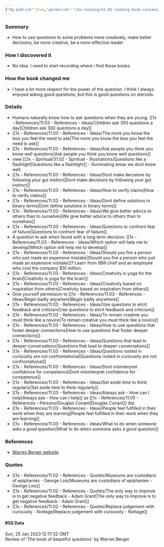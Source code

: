 ```yaml
---
{"dg-publish":true,"permalink":"/4x-reading/41-02-reading-book-reviews/the-book-of-beautiful-questions-warren-berger/","title":"The book of Beautiful Questions - Warren Berger","dgShowBacklinks":false}
---
```



### Summary
- How to use questions to solve problems more creatively, make better decisions, be more creative, be  a more effective leader

### How I discovered it
- No idea. I need to start recording where i find these books.

### How the book changed me
- I have a lot more respect for the power of the question. I think I always enjoyed asking good questions, but this is good questions on steroids.

### Details
- Humans naturally know how to ask questions when they are young: [[1x - References/11.03 - References - Ideas/Children ask 300 questions a day\|Children ask 300 questions a day]]
- [[1x - References/11.03 - References - Ideas/The more you know the less you feel the need to ask\|The more you know the less you feel the need to ask]]
- [[1x - References/11.03 - References - Ideas/Ask people you think you know well questions\|Ask people you think you know well questions]]
- view [[3x - Spiritual/31.02 - Spiritual - Illustrations/Questions like a flashlight\|Questions like a flashlight]] - illuminating areas we dont know well.
- [[1x - References/11.03 - References - Ideas/Dont make decisions by following your gut instinct\|Dont make decisions by following your gut instinct]]
- [[1x - References/11.03 - References - Ideas/How to verify claims\|How to verify claims]]
- [[1x - References/11.03 - References - Ideas/Dont define solutions in binary terms\|Dont define solutions in binary terms]]
- [[1x - References/11.03 - References - Ideas/We give better advice to others than to ourselves\|We give better advice to others than to ourselves]]
- [[1x - References/11.03 - References - Ideas/Questions to confront fear of failure\|Questions to confront fear of failure]]
- A question to ask when faced with a long term decision: [[1x - References/11.03 - References - Ideas/Which option will help me to develop\|Which option will help me to develop]]
- [[1x - References/11.03 - References - Ideas/Should you fire a person who just made an expensive mistake\|Should you fire a person who just made an expensive mistake]]? Learn from IBM chief and an employee who cost the company $10 million.
- [[1x - References/11.03 - References - Ideas/Creativity is yoga for the brain\|Creativity is yoga for the brain]]
- [[1x - References/11.03 - References - Ideas/Creativity based on inspiration from others\|Creativity based on inspiration from others]]
- Give yourself permission to [[1x - References/11.03 - References - Ideas/Begin badly anywhere\|Begin badly anywhere]]
- [[1x - References/11.03 - References - Ideas/Use questions to elicit feedback and criticism\|Use questions to elicit feedback and criticism]]
- [[1x - References/11.03 - References - Ideas/To remain creative you must think like a novice\|To remain creative you must think like a novice]]
- [[1x - References/11.03 - References - Ideas/How to use questions that foster deeper connections\|How to use questions that foster deeper connections]]
- [[1x - References/11.03 - References - Ideas/Questions that lead to deeper conversations\|Questions that lead to deeper conversations]]
- [[1x - References/11.03 - References - Ideas/Questions rooted in curiousity are not confrontational\|Questions rooted in curiousity are not confrontational]]
- [[1x - References/11.03 - References - Ideas/Dont misinterpret confidence for competence\|Dont misinterpret confidence for competence]]
- [[1x - References/11.03 - References - Ideas/Set aside time to think regularly\|Set aside time to think regularly]]
- [[1x - References/11.03 - References - Ideas/Always ask - How can I help\|Always ask - How can I help]] as [[1x - References/11.05 - References - Persons/Douglas Conant\|Douglas Conant]] did.
- [[1x - References/11.03 - References - Ideas/People feel fulfilled in their work when they are learning\|People feel fulfilled in their work when they are learning]]
- [[1x - References/11.03 - References - Ideas/What to do when someone asks a good question\|What to do when someone asks a good question]]

### References
- [Warren Berger website](https://warrenberger.com/the-book-of-beautiful-questions/)

### Quotes
- [[1x - References/11.02 - References - Quotes/Museums are custodians of epiphanies - George Lois\|Museums are custodians of epiphanies - George Lois]]
- [[1x - References/11.02 - References - Quotes/The only way to improve is to get negative feedback - Adam Grant\|The only way to improve is to get negative feedback - Adam Grant]]
- [[1x - References/11.02 - References - Quotes/Replace judgement with curiousity - Nottage\|Replace judgement with curiousity - Nottage]]

#### RSS Data
<div class='date'>Sun, 25 Jan 2023 12:17:32 GMT</div>
<div class='description'> Review of 'The book of beautiful questions' by Warren Berger </div>
